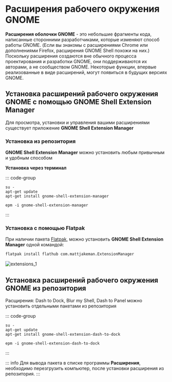 # Расширения рабочего окружения GNOME

**Расширения оболочки GNOME** - это небольшие фрагменты кода, написанные сторонними разработчиками, которые изменяют способ работы GNOME. (Если вы знакомы с расширениями Chrome или дополнениями Firefox, расширения GNOME Shell похожи на них.)
Поскольку расширения создаются вне обычного процесса проектирования и разработки GNOME, они поддерживаются их авторами, а не сообществом GNOME. Некоторые функции, впервые реализованные в виде расширений, могут появиться в будущих версиях GNOME.

## Установка расширений рабочего окружения GNOME с помощью GNOME Shell Extension Manager

Для просмотра, установки и управления вашими расширениями существует приложение **GNOME Shell Extension Manager**

### Установка из репозитория

**GNOME Shell Extension Manager** можно установить любым привычным и удобным способом

**Установка через терминал**

::: code-group
```bash[apt-get]
su -
apt-get update
apt-get install gnome-shell-extension-manager
```
```bash[epm]
epm -i gnome-shell-extension-manager
```
:::

### Установка c помощью Flatpak<Badge type="info" text="flatpak" />

При наличии пакета [Flatpak](/flatpak), можно установить **GNOME Shell Extension Manager** одной командой:

```bash
flatpak install flathub com.mattjakeman.ExtensionManager
```

![extensions_1](/extensions/extensions_1.gif)

## Установка расширений рабочего окружения GNOME из репозитория

Расщирения: Dash to Dock, Blur my Shell, Dash to Panel можно установить отдельными пакетами из репозитория

::: code-group
```bash[apt-get]
su -
apt-get update
apt-get install gnome-shell-extension-dash-to-dock
```
```bash[epm]
epm -i gnome-shell-extension-dash-to-dock
```
:::

::: info
Для вывода пакета в списке программы **Расширения**, необходимо перезгрузить компьютер, после установки расширения из репозитория.
:::